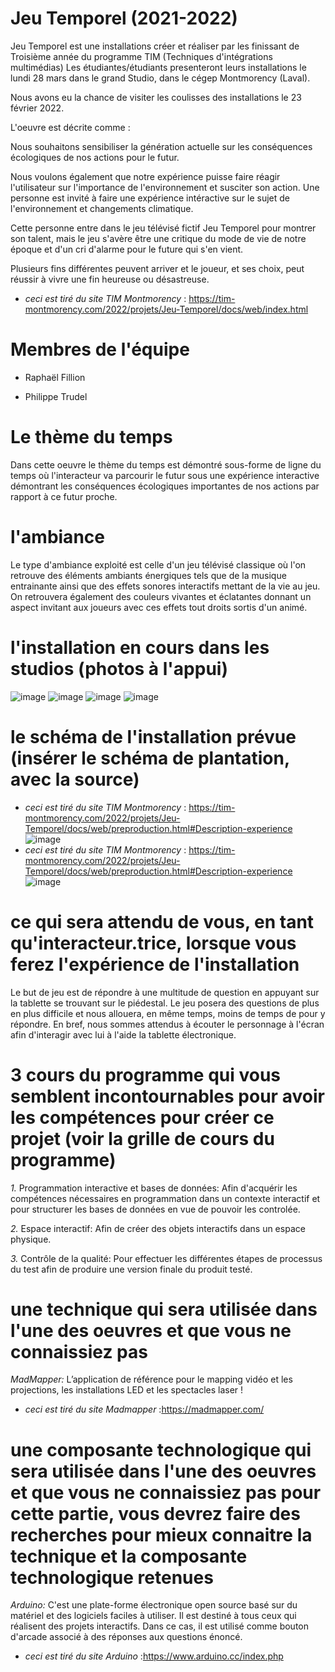  # Jeu Temporel (2021-2022)

Jeu Temporel est une installations créer et réaliser par les finissant de Troisième année du programme TIM (Techniques d'intégrations multimédias) Les étudiantes/étudiants presenteront leurs installations le lundi 28 mars dans le grand Studio, dans le cégep Montmorency (Laval).

Nous avons eu la chance de visiter les coulisses des installations le 23 février 2022.

L'oeuvre est décrite comme :

Nous souhaitons sensibiliser la génération actuelle sur les conséquences écologiques de nos actions pour le futur.

Nous voulons également que notre expérience puisse faire réagir l'utilisateur sur l'importance de l'environnement et susciter son action. Une personne est invité à faire une expérience intéractive sur le sujet de l'environnement et changements climatique.

Cette personne entre dans le jeu télévisé fictif Jeu Temporel pour montrer son talent, mais le jeu s'avère être une critique du mode de vie de notre époque et d'un cri d'alarme pour le future qui s'en vient. 

Plusieurs fins différentes peuvent arriver et le joueur, et ses choix, peut réussir à vivre une fin heureuse ou désastreuse.

* *ceci est tiré du site TIM Montmorency* : https://tim-montmorency.com/2022/projets/Jeu-Temporel/docs/web/index.html

# Membres de l'équipe 

* Raphaël Fillion

* Philippe Trudel



# Le thème du temps
Dans cette oeuvre le thème du temps est démontré sous-forme de ligne du temps où l'interacteur va parcourir le futur sous une expérience interactive démontrant les conséquences écologiques importantes de nos actions par rapport à ce futur proche.


# l'ambiance
Le type d'ambiance exploité est celle d'un jeu télévisé classique où l'on retrouve des éléments ambiants énergiques tels que de la musique entrainante ainsi que des effets sonores interactifs mettant de la vie au jeu. On retrouvera également des couleurs vivantes et éclatantes donnant un aspect invitant aux joueurs avec ces effets tout droits sortis d'un animé.
  

# l'installation en cours dans les studios (photos à l'appui)
![image](https://github.com/isanyy/documentation_oeuvres_finissant-/blob/main/oeuvre_3/medias/vue_densemble.jpeg)
![image](https://github.com/isanyy/documentation_oeuvres_finissant-/blob/main/oeuvre_3/medias/vue_ensemble_gauche.jpg)
![image](https://tim-montmorency.com/2022/projets/Jeu-Temporel/docs/journal/medias/podium.jpeg)
![image](https://github.com/isanyy/documentation_oeuvres_finissant-/blob/main/oeuvre_3/medias/ordinateur_composantes_electroniques.jpg)

# le schéma de l'installation prévue (insérer le schéma de plantation, avec la source)
* *ceci est tiré du site TIM Montmorency* : https://tim-montmorency.com/2022/projets/Jeu-Temporel/docs/web/preproduction.html#Description-experience
![image](https://github.com/isanyy/documentation_oeuvres_finissant-/blob/main/oeuvre_3/medias/plan_technique_plantation.png)
* *ceci est tiré du site TIM Montmorency* : https://tim-montmorency.com/2022/projets/Jeu-Temporel/docs/web/preproduction.html#Description-experience
![image](https://github.com/isanyy/documentation_oeuvres_finissant-/blob/main/oeuvre_3/medias/plans_tecniques_branchement.png)

# ce qui sera attendu de vous, en tant qu'interacteur.trice, lorsque vous ferez l'expérience de l'installation
Le but de jeu est de répondre à une multitude de question en appuyant sur la tablette se trouvant sur le piédestal. Le jeu posera des questions de plus en plus difficile et nous allouera, en même temps, moins de temps de pour y répondre. En bref, nous sommes attendus à écouter le personnage à l'écran afin d'interagir avec lui à l'aide la tablette électronique.

# 3 cours du programme qui vous semblent incontournables pour avoir les compétences pour créer ce projet (voir la grille de cours du programme)

*1.* Programmation interactive et bases de données: Afin d'acquérir les compétences nécessaires en programmation dans un contexte interactif et pour structurer les bases de données en vue de pouvoir les controlée.

*2.* Espace interactif: Afin de créer des objets interactifs dans un espace physique.

*3.* Contrôle de la qualité: Pour effectuer les différentes étapes de processus du test afin de produire une version finale du produit testé.

# une technique qui sera utilisée dans l'une des oeuvres et que vous ne connaissiez pas
*MadMapper:* L’application de référence pour le mapping vidéo et les projections, les installations LED et les spectacles laser !
* *ceci est tiré du site Madmapper* :https://madmapper.com/

# une composante technologique qui sera utilisée dans l'une des oeuvres et que vous ne connaissiez pas pour cette partie, vous devrez faire des recherches pour mieux connaitre la technique et la composante technologique retenues
*Arduino:* C'est une plate-forme électronique open source basé sur du matériel et des logiciels faciles à utiliser. Il est destiné à tous ceux qui réalisent des projets interactifs. Dans ce cas, il est utilisé comme bouton d'arcade associé à des réponses aux questions énoncé.
* *ceci est tiré du site Arduino* :https://www.arduino.cc/index.php






